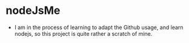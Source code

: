 # nodeJsMe
- I am in the process of learning to adapt the Github usage, and learn nodejs, so this project is quite rather a scratch of mine.
